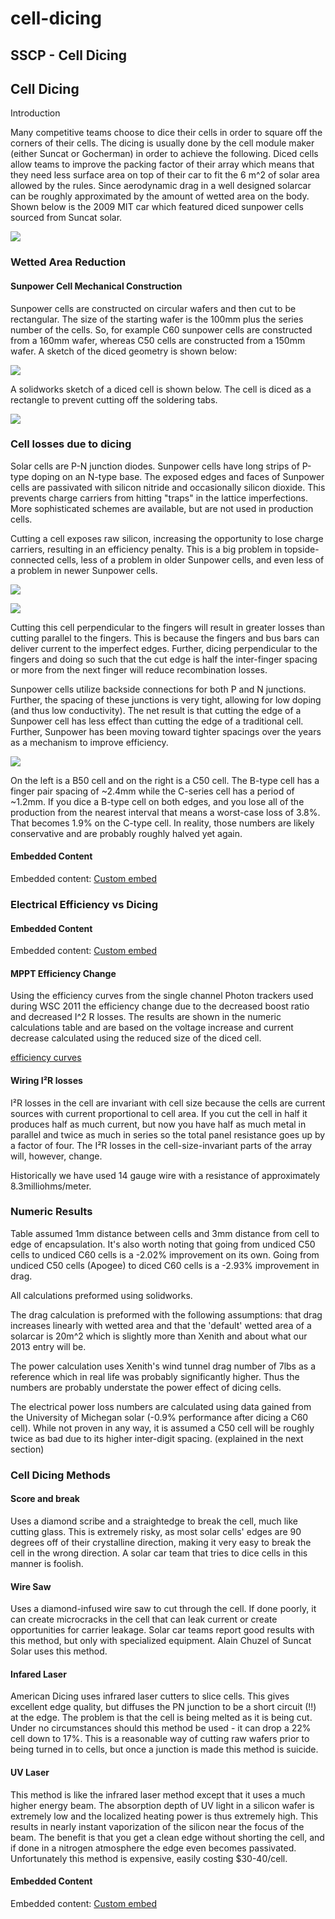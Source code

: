 # cell-dicing

## SSCP - Cell Dicing

## Cell Dicing

Introduction

Many competitive teams choose to dice their cells in order to square off the corners of their cells. The dicing is usually done by the cell module maker (either Suncat or Gocherman) in order to achieve the following. Diced cells allow teams to improve the packing factor of their array which means that they need less surface area on top of their car to fit the 6 m^2 of solar area allowed by the rules. Since aerodynamic drag in a well designed solarcar can be roughly approximated by the amount of wetted area on the body. Shown below is the 2009 MIT car which featured diced sunpower cells sourced from Suncat solar.&#x20;

![](../../../../assets/image_571e251e1b.jpg)

### Wetted Area Reduction

#### Sunpower Cell Mechanical Construction

Sunpower cells are constructed on circular wafers and then cut to be rectangular. The size of the starting wafer is the 100mm plus the series number of the cells. So, for example C60 sunpower cells are constructed from a 160mm wafer, whereas C50 cells are constructed from a 150mm wafer. A sketch of the diced geometry is shown below:&#x20;

![](../../../../assets/image_6038bc02a6.png)

A solidworks sketch of a diced cell is shown below. The cell is diced as a rectangle to prevent cutting off the soldering tabs.

![](../../../../assets/image_2fae785250.png)

### Cell losses due to dicing

Solar cells are P-N junction diodes. Sunpower cells have long strips of P-type doping on an N-type base. The exposed edges and faces of Sunpower cells are passivated with silicon nitride and occasionally silicon dioxide. This prevents charge carriers from hitting "traps" in the lattice imperfections. More sophisticated schemes are available, but are not used in production cells.

Cutting a cell exposes raw silicon, increasing the opportunity to lose charge carriers, resulting in an efficiency penalty. This is a big problem in topside-connected cells, less of a problem in older Sunpower cells, and even less of a problem in newer Sunpower cells.

![](../../../../assets/image_df787b7eeb.gif)

![](../../../../assets/image_c090aa1042.jpg)

&#x20;

Cutting this cell perpendicular to the fingers will result in greater losses than cutting parallel to the fingers. This is because the fingers and bus bars can deliver current to the imperfect edges. Further, dicing perpendicular to the fingers and doing so such that the cut edge is half the inter-finger spacing or more from the next finger will reduce recombination losses.

Sunpower cells utilize backside connections for both P and N junctions. Further, the spacing of these junctions is very tight, allowing for low doping (and thus low conductivity). The net result is that cutting the edge of a Sunpower cell has less effect than cutting the edge of a traditional cell. Further, Sunpower has been moving toward tighter spacings over the years as a mechanism to improve efficiency.

![](../../../../assets/image_5e973755be.jpg)

On the left is a B50 cell and on the right is a C50 cell. The B-type cell has a finger pair spacing of \~2.4mm while the C-series cell has a period of \~1.2mm. If you dice a B-type cell on both edges, and you lose all of the production from the nearest interval that means a worst-case loss of 3.8%. That becomes 1.9% on the C-type cell. In reality, those numbers are likely conservative and are probably roughly halved yet again.

#### Embedded Content

Embedded content: [Custom embed](cell-dicing.md)

### Electrical Efficiency vs Dicing

#### Embedded Content

Embedded content: [Custom embed](cell-dicing.md)

#### MPPT Efficiency Change

Using the efficiency curves from the single channel Photon trackers used during WSC 2011 the efficiency change due to the decreased boost ratio and decreased I^2 R losses. The results are shown in the numeric calculations table and are based on the voltage increase and current decrease calculated using the reduced size of the diced cell.&#x20;

[efficiency curves](../../../../../stanford.edu/testduplicationsscp/home/sscp-2012-2013/electrical-2012-2013/electrical-systems/sam-mppt/)

#### Wiring I²R losses

I²R losses in the cell are invariant with cell size because the cells are current sources with current proportional to cell area. If you cut the cell in half it produces half as much current, but now you have half as much metal in parallel and twice as much in series so the total panel resistance goes up by a factor of four. The I²R losses in the cell-size-invariant parts of the array will, however, change.

Historically we have used 14 gauge wire with a resistance of approximately 8.3milliohms/meter.

### Numeric Results

Table assumed 1mm distance between cells and 3mm distance from cell to edge of encapsulation. It's also worth noting that going from undiced C50 cells to undiced C60 cells is a -2.02% improvement on its own. Going from undiced C50 cells (Apogee) to diced C60 cells is a -2.93% improvement in drag.

All calculations preformed using solidworks.&#x20;

The drag calculation is preformed with the following assumptions: that drag increases linearly with wetted area and that the 'default' wetted area of a solarcar is 20m^2 which is slightly more than Xenith and about what our 2013 entry will be.

The power calculation uses Xenith's wind tunnel drag number of 7lbs as a reference which in real life was probably significantly higher. Thus the numbers are probably understate the power effect of dicing cells.

The electrical power loss numbers are calculated using data gained from the University of Michegan solar (-0.9% performance after dicing a C60 cell). While not proven in any way, it is assumed a C50 cell will be roughly twice as bad due to its higher inter-digit spacing. (explained in the next section)

### Cell Dicing Methods

#### Score and break

Uses a diamond scribe and a straightedge to break the cell, much like cutting glass. This is extremely risky, as most solar cells' edges are 90 degrees off of their crystalline direction, making it very easy to break the cell in the wrong direction. A solar car team that tries to dice cells in this manner is foolish.

#### Wire Saw

Uses a diamond-infused wire saw to cut through the cell. If done poorly, it can create microcracks in the cell that can leak current or create opportunities for carrier leakage. Solar car teams report good results with this method, but only with specialized equipment. Alain Chuzel of Suncat Solar uses this method.

#### Infared Laser

American Dicing uses infrared laser cutters to slice cells. This gives excellent edge quality, but diffuses the PN junction to be a short circuit (!!) at the edge. The problem is that the cell is being melted as it is being cut. Under no circumstances should this method be used - it can drop a 22% cell down to 17%. This is a reasonable way of cutting raw wafers prior to being turned in to cells, but once a junction is made this method is suicide.

#### UV Laser

This method is like the infrared laser method except that it uses a much higher energy beam. The absorption depth of UV light in a silicon wafer is extremely low and the localized heating power is thus extremely high. This results in nearly instant vaporization of the silicon near the focus of the beam. The benefit is that you get a clean edge without shorting the cell, and if done in a nitrogen atmosphere the edge even becomes passivated. Unfortunately this method is expensive, easily costing $30-40/cell.

#### Embedded Content

Embedded content: [Custom embed](cell-dicing.md)
